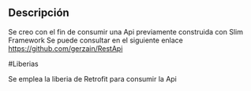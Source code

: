 ## Descripción
Se creo con el fin de consumir una Api previamente construida con Slim Framework
Se puede consultar en el siguiente enlace https://github.com/gerzain/RestApi

#Liberias

Se emplea la liberia de Retrofit para consumir la Api
